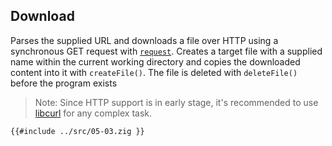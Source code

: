 ## Download

Parses the supplied URL and downloads a file over HTTP using a synchronous GET request
with [`request`]. Creates a target file with a supplied name within the current working directory and copies
the downloaded content into it with `createFile()`. The file is deleted with `deleteFile()` before the program exists

> Note: Since HTTP support is in early stage, it's recommended to use [libcurl](https://curl.se/libcurl/c/) for any complex task.

```zig
{{#include ../src/05-03.zig }}
```

[`request`]: https://ziglang.org/documentation/0.11.0/std/src/std/http/Client.zig.html#L992
[`response`]: https://ziglang.org/documentation/0.11.0/std/src/std/http/Client.zig.html#L322
